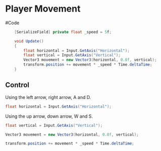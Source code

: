 # Player Movement

#Code
```cs
    [SerializeField] private float _speed = 5f;

    void Update()
    {
        float horizontal = Input.GetAxis("Horizontal");
        float vertical = Input.GetAxis("Vertical");
        Vector3 movement = new Vector3(horizontal, 0.0f, vertical);
        transform.position += movement * _speed * Time.deltaTime;
    }
```

## Control
Using the left arrow, right arrow, A and D. 
```cs
float horizontal = Input.GetAxis("Horizontal");
```
Using the up arrow, down arrow, W and S.
```cs
float vertical = Input.GetAxis("Vertical");
```

```cs
Vector3 movement = new Vector3(horizontal, 0.0f, vertical);
```

```cs
transform.position += movement * _speed * Time.deltaTime;
```
